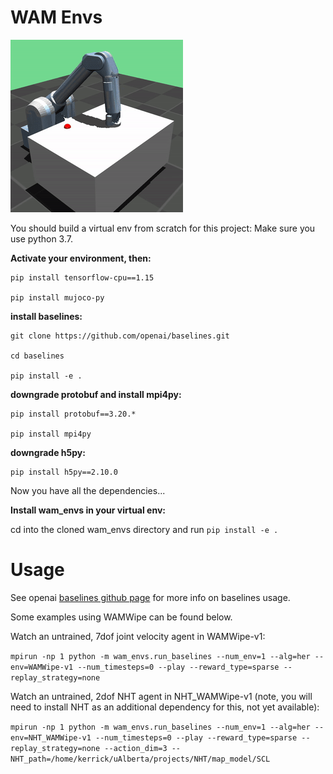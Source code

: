 # WAM Envs

![WAMWipe gif](/gifs/wamwipe.gif?raw=true "WAMWipe-v1")


You should build a virtual env from scratch for this project: Make sure you use python 3.7.

**Activate your environment, then:**

```
pip install tensorflow-cpu==1.15

pip install mujoco-py
```

**install baselines:**
```
git clone https://github.com/openai/baselines.git

cd baselines

pip install -e .
```
**downgrade protobuf and install mpi4py:**
```
pip install protobuf==3.20.*

pip install mpi4py
```
**downgrade h5py:**
```
pip install h5py==2.10.0
```
Now you have all the dependencies...

**Install wam_envs in your virtual env:**

cd into the cloned wam_envs directory and run `pip install -e .`

# Usage
See openai [baselines github page](https://github.com/openai/baselines) for more info on baselines usage. 

Some examples using WAMWipe can be found below.

Watch an untrained, 7dof joint velocity agent in WAMWipe-v1:

`mpirun -np 1 python -m wam_envs.run_baselines --num_env=1 --alg=her --env=WAMWipe-v1 --num_timesteps=0 --play --reward_type=sparse --replay_strategy=none`

Watch an untrained, 2dof NHT agent in NHT_WAMWipe-v1 (note, you will need to install NHT as an additional dependency for this, not yet available):

`mpirun -np 1 python -m wam_envs.run_baselines --num_env=1 --alg=her --env=NHT_WAMWipe-v1 --num_timesteps=0 --play --reward_type=sparse --replay_strategy=none --action_dim=3 --NHT_path=/home/kerrick/uAlberta/projects/NHT/map_model/SCL`
